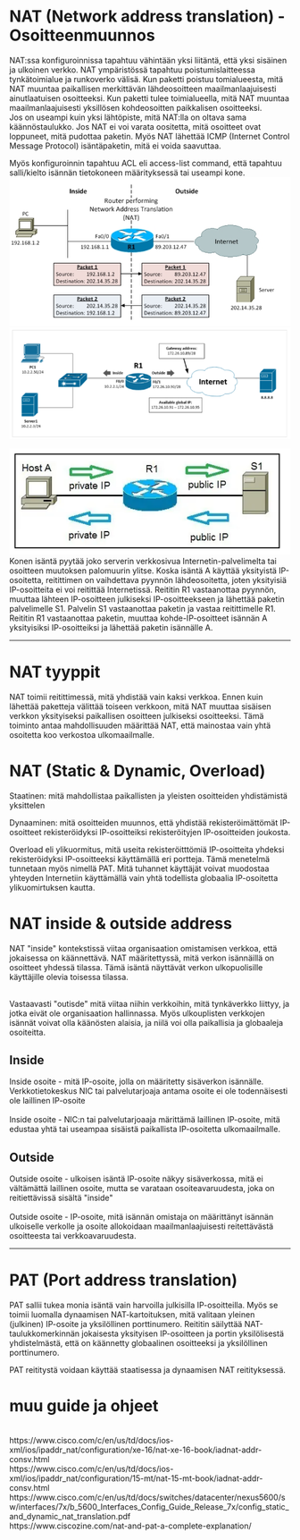# NAT (Network address translation) - Osoitteenmuunnos </h1>

NAT:ssa konfiguroinnissa tapahtuu vähintään yksi liitäntä, että yksi sisäinen ja ulkoinen verkko. NAT ympäristössä tapahtuu poistumislaitteessa tynkätoimialue ja runkoverko välisä. Kun paketti poistuu tomialueesta, mitä NAT muuntaa paikallisen merkittävän lähdeosoitteen maailmanlaajuisesti ainutlaatuisen osoitteeksi. Kun paketti tulee toimialueella, mitä NAT muuntaa maailmanlaajuisesti yksillösen kohdeosoitten paikkalisen osoitteeksi. <br>
Jos on useampi kuin yksi lähtöpiste, mitä NAT:lla on oltava sama käännöstaulukko. Jos NAT ei voi varata oositetta, mitä osoitteet ovat loppuneet, mitä pudottaa paketin. Myös NAT lähettää ICMP (Internet Control Message Protocol) isäntäpaketin, mitä ei voida saavuttaa.

Myös konfiguroinnin tapahtuu ACL eli access-list command, että tapahtuu salli/kielto isännän tietokoneen määrityksessä tai useampi kone.
<br>
![Alt text](images/Cisco-NAT-map1.PNG?raw=true "None")
![Alt text](images/Cisco-NAT-map2.PNG?raw=true "None")

![Alt text](images/NAT-private-public-address.PNG?raw=true "None")
Konen isäntä pyytää joko serverin verkkosivua Internetin-palvelimelta tai osoitteen muutoksen palomuurin ylitse. Koska isäntä A käyttää yksityistä IP-osoitetta, reitittimen on vaihdettava pyynnön lähdeosoitetta, joten yksityisiä IP-osoitteita ei voi reitittää Internetissä. Reititin R1 vastaanottaa pyynnön, muuttaa lähteen IP-osoitteen julkiseksi IP-osoitteekseen ja lähettää paketin palvelimelle S1. Palvelin S1 vastaanottaa paketin ja vastaa reitittimelle R1. Reititin R1 vastaanottaa paketin, muuttaa kohde-IP-osoitteet isännän A yksityisiksi IP-osoitteiksi ja lähettää paketin isännälle A.

<hr>

# NAT tyyppit
NAT toimii reitittimessä, mitä yhdistää vain kaksi verkkoa. Ennen kuin lähettää paketteja välittää toiseen verkkoon, mitä NAT muuttaa sisäisen verkkon yksityiseksi paikallisen osoitteen julkiseksi osoitteeksi. Tämä toiminto antaa mahdollisuuden määrittää NAT, että mainostaa vain yhtä osoitetta koo verkostoa ulkomaailmalle. 

# NAT (Static & Dynamic, Overload)
Staatinen: mitä mahdollistaa paikallisten ja yleisten osoitteiden yhdistämistä yksittelen

Dynaaminen: mitä osoitteiden muunnos, että yhdistää rekisteröimättömät IP-osoitteet rekisteröidyksi IP-osoitteiksi rekisteröityjen IP-osoitteiden joukosta.

Overload eli ylikuormitus, mitä useita rekisteröitttömiä IP-osoitteita yhdeksi rekisteröidyksi IP-osoitteeksi käyttämällä eri portteja. Tämä menetelmä tunnetaan myös nimellä PAT. Mitä tuhannet käyttäjät voivat muodostaa yhteyden Internetiin käyttämällä vain yhtä todellista globaalia IP-osoitetta ylikuomirtuksen kautta.

# NAT inside & outside address
NAT "inside" kontekstissä viitaa organisaation omistamisen verkkoa, että jokaisessa on käännettävä. NAT määritettyssä, mitä verkon isännäillä on osoitteet yhdessä tilassa. Tämä isäntä näyttävät verkon ulkopuolisille käyttäjille olevia toisessa tilassa. <br><br>

Vastaavasti "outisde" mitä viitaa niihin verkkoihin, mitä tynkäverkko liittyy, ja jotka eivät ole organisaation hallinnassa. Myös ulkouplisten verkkojen isännät voivat olla käänösten alaisia, ja niilä voi olla paikallisia ja globaaleja osoiteitta.

## Inside

Inside osoite - mitä IP-osoite, jolla on määritetty sisäverkon isännälle. Verkkotietokeskus NIC tai palvelutarjoaja antama osoite ei ole todennäisesti ole laillinen IP-osoite <br><br>
Inside osoite - NIC:n tai palvelutarjoaaja märittämä laillinen IP-osoite, mitä edustaa yhtä tai useampaa sisäistä paikallista IP-osoitetta ulkomaailmalle.

## Outside

Outside osoite - ulkoisen isäntä IP-osoite näkyy sisäverkossa, mitä ei vältämättä laillinen osoite, mutta se varataan osoiteavaruudesta, joka on reitiettävissä sisältä "inside"
<br><br>
Outside osoite - IP-osoite, mitä isännän omistaja on määrittänyt isännän ulkoiselle verkolle ja osoite allokoidaan maailmanlaajuisesti reitettävästä osoitteesta tai verkkoavaruudesta.

<hr>

# PAT (Port address translation)

PAT sallii tukea monia isäntä vain harvoilla julkisilla IP-osoitteilla. Myös se toimii luomalla dynaamisen NAT-kartoituksen, mitä valitaan yleinen (julkinen) IP-osoite ja yksilöllinen porttinumero. Reititin säilyttää NAT-taulukkomerkinnän jokaisesta yksityisen IP-osoitteen ja portin yksilölisestä yhdistelmästä, että on käännetty globaalinen osoitteeksi ja yksilöllinen porttinumero.

PAT reititystä voidaan käyttää staatisessa ja dynaamisen NAT reitityksessä.


# muu guide ja ohjeet
<br>
https://www.cisco.com/c/en/us/td/docs/ios-xml/ios/ipaddr_nat/configuration/xe-16/nat-xe-16-book/iadnat-addr-consv.html <br>
https://www.cisco.com/c/en/us/td/docs/ios-xml/ios/ipaddr_nat/configuration/15-mt/nat-15-mt-book/iadnat-addr-consv.html <br>
https://www.cisco.com/c/en/us/td/docs/switches/datacenter/nexus5600/sw/interfaces/7x/b_5600_Interfaces_Config_Guide_Release_7x/config_static_and_dynamic_nat_translation.pdf <br>
https://www.ciscozine.com/nat-and-pat-a-complete-explanation/ <br>



